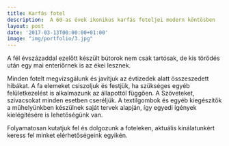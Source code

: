 ```yaml
---
title: Karfás fotel
description:  A 60-as évek ikonikus karfás foteljei modern köntösben
layout: post
date: '2017-03-13T00:00:00+01:00'
image: "img/portfolio/3.jpg"
---
```

A fél évszázaddal ezelőtt készült bútorok nem csak tartósak, de kis törődés után egy mai enteriőrnek is az ékei lesznek.

Minden fotelt megvizsgálunk és javítjuk az évtizedek alatt összeszedett hibákat. A fa elemeket csiszoljuk és festjük, ha szükséges egyéb felületkezelést is alkalmazunk az állapottól függően. A Szöveteket, szivacsokat minden esetben cseréljük. A textilgombok és egyéb kiegészítők a műhelyünkben készülnek saját tervek alapján, így egyedi igények kielégítésére is lehetőségünk van.

Folyamatosan kutatjuk fel és dolgozunk a foteleken, aktuális kínálatunkért keress fel minket elérhetőségeink egyikén.
